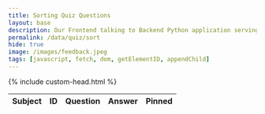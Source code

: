 ```yaml
---
title: Sorting Quiz Questions
layout: base
description: Our Frontend talking to Backend Python application serving questions.  This api allows us to get customer responses. 
permalink: /data/quiz/sort
hide: true
image: /images/feedback.jpeg
tags: [javascript, fetch, dom, getElementID, appendChild]
---
```



{% include custom-head.html %}
<table id="flaskTable" class="table cell-border stripe" style="width:100%;">
    <thead id="flaskHead">
        <tr>
            <th id="c1">Subject</th>
            <th id="c2">ID</th>
            <th>Question</th>
            <th>Answer</th>
            <th>Pinned</th>
            <th style="display:none"></th>
        </tr>
    </thead>
    <tbody id="flaskBody"></tbody>
</table>
 
<!-- Script is layed out in a sequence (without a function) and will execute when page is loaded -->
<script>
  const options = {
    method: 'GET', // *GET, POST, PUT, DELETE, etc.
    mode: 'cors', // no-cors, *cors, same-origin
    cache: 'default', // *default, no-cache, reload, force-cache, only-if-cached
    credentials: 'omit', // include, *same-origin, omit
    headers: {
      'Content-Type': 'application/json'
      // 'Content-Type': 'application/x-www-form-urlencoded',
    },
  };
  // prepare fetch PUT options, clones with JS Spread Operator (...)
  const put_options = {...options, method: 'PUT'}; // clones and replaces method
  sorting=false;
  refreshNeeded = true;
  headerClicked = false;
  $(document).ready(function() {
  
    dataX = {};
    fetchData();

  });

  function createPinnedColumn(id, isPinned) {    
    label = '' ; // isPinned ? 'pinned' : 'unpinned';
    checked = (isPinned >= 1) ? 'checked' : '';
    b = '<td><input id="' + id + '" ' +
        ' type="checkbox" name="pinner"  ' + checked +
        ' onclick="handlePinEvent(event)">' + '<span style="margin-left:5px;">' + label + '</span>' + 
        '</td>';    
    return b;
  }

  function handlePinEvent(event) {  
    
    pinned = event.target.checked;
    rec = dataX[event.target.id];
    savePin(event.target.id, pinned);
    
  }

  function savePin(qno, pinned ) {

      pinSelected = true;
      p = pinned ? 1 : 0;
      dataX[qno].pinned = p;
      refreshNeeded = false;

      extrapath = "/" + qno + "/" + p;
      url = 'http://localhost:5000/api/quiz/questions/pin' + extrapath;
      fetch(url, put_options)
        .then(response => {
          if (!response.ok) {
            throw new Error('API response failed');
          }
          return response.json();
        })
        .then(data => {
          refreshNeeded =  false;
          pinSelected = true;
          removeTable();
          fetchData();
        })
        .catch(error => {
          console.error('Error:', error);
        });
  }

  function fetchData() {
      fetch('http://localhost:5000/api/quiz/questions', { mode: 'cors' })
        .then(response => {
          if (!response.ok) {
            throw new Error('API response failed');
          }
          return response.json();
        })
        .then(data => {
          initTable(data);
          refreshNeeded = true;
        })
        .catch(error => {
          console.error('Error:', error);
        });
  }

  function initTable(data) {

    
    for (const row of data) {        
      dataX[row.id] = row;        
      $('#flaskBody').append(formatrow(row));        
    } 
     tbl = //$("#flaskTable").DataTable();
    $('#flaskTable').DataTable({
      'columnDefs': [
      {
          'targets': [5],
          'visible': false,
          'searchable': false
      },
      {
          'targets': [4], 
          'orderable': false, // set orderable false for selected columns
      }
]     ,
    });
         
    $('#flaskTable thead').on( 'click', 'th', function () {         
            sorting = true;
            pinSelected = false;
            headerClicked = true;
    } );

  tbl.on('order.dt', function () {
      sorting =  true;
  });
   
   $('#flaskTable').on( 'draw.dt', function () {
      console.log( 'Table redrawn' );
      if (sorting && refreshNeeded) {
        reorderRows();
        sorting = false;
      }
    });
     
  }
  
  function formatrow(row) {
    var f = '<tr id="' + row.id + '" ><td>' + 
          row.subject + '</td><td>' + 
          row.qid + '</td><td>' + 
          row.question + '</td><td>' + 
          row.answer +  '</td>' +
          createPinnedColumn(row.id, row.pinned) +
          '<td>' + row.pinned + '</td>' +
          '</tr>';
    return f;
    
  }
  
  function reorderRows() {

    pins = [];
    
    var tbl = $('#flaskTable').DataTable();

    refreshNeeded = false;
    orders = tbl.order();
    pinorders =[ [ 5, "desc" ]];
    pinorders.push(orders[0]);
    tbl.order(pinorders).draw();
/*
    tbl.rows( function ( idx, data, node ) {
      var r = dataX[node.id].pinned === 1;
      if (r) {
        pins.push(node);
      //  tbl.row(idx).remove();
      }
      return r;
    } ).remove().draw();

    pins.slice().reverse()
      .forEach(function(row) {
        $('#flaskBody').prepend(row);
    });
    */
    refreshNeeded = true;  
    sorting = false;
  }

  function removeTable() {
    var removeTab = document.getElementById('flaskBody');
    var parentEl = removeTab.parentElement;
    
    tbl = $("#flaskTable").DataTable();
    tbl.clear().draw();
    tbl.destroy();
    sorting = false;
  }

  
  function initData() {
    
    tbl = $('#flaskTable').DataTable();
    var firstRows = []; // new row in the datatable
    var lastRows = [];
    var keys = new Set();
    tbl.rows( function ( idx, data, node ) {
       var m = $(node).find('input[type="checkbox"]');
       d = dataX[node.id];
       if (!keys.has(node.id)) {
        keys.add(node.id);
        if (d.pinned) {
          firstRows.push(d);
        }
        else {
          lastRows.push(d);
        }
       }
    });
    l = firstRows.concat(lastRows);
    removeTable();
    initTable(l);     
  }

  
</script>